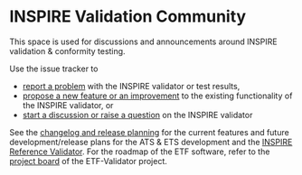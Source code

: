 # INSPIRE Validation Community
This space is used for discussions and announcements around INSPIRE validation & conformity testing.

Use the issue tracker to
- [report a problem](https://github.com/inspire-eu-validation/community/issues/new?template=problem.md) with the INSPIRE validator or test results,
- [propose a new feature or an improvement](https://github.com/inspire-eu-validation/community/issues/new?template=improvement-proposal.md) to the existing functionality of the INSPIRE validator, or
- [start a discussion or raise a question](https://github.com/inspire-eu-validation/community/issues/new?template=discussion.md)  on the INSPIRE validator

See the [changelog and release planning](changelog.md) for the current features and future development/release plans for the ATS & ETS development and the [INSPIRE Reference Validator](http://inspire-sandbox.jrc.ec.europa.eu/validator/). For the roadmap of the ETF software, refer to the [project board](https://github.com/orgs/etf-validator/projects/2) of the ETF-Validator project.
